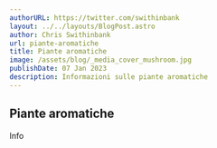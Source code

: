 ```yaml
---
authorURL: https://twitter.com/swithinbank
layout: ../../layouts/BlogPost.astro
author: Chris Swithinbank
url: piante-aromatiche
title: Piante aromatiche
image: /assets/blog/_media_cover_mushroom.jpg
publishDate: 07 Jan 2023
description: Informazioni sulle piante aromatiche
---
```

## Piante aromatiche

Info